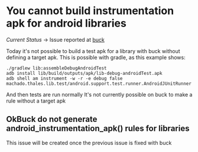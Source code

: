 # You cannot build instrumentation apk for android libraries

*Current Status* -> Issue reported at [buck](https://github.com/facebook/buck/issues/1692)

Today it's not possible to build a test apk for a library with buck without defining a target
apk.
This is possible with gradle, as this example shows:

`./gradlew lib:assembleDebugAndroidTest`  
`adb install lib/build/outputs/apk/lib-debug-androidTest.apk`  
`adb shell am instrument -w -r -e debug false machado.thales.lib.test/android.support.test.runner.AndroidJUnitRunner`

And then tests are run normally
It's not currently possible on buck to make a rule without a target apk


## OkBuck do not generate android_instrumentation_apk() rules for libraries

This issue will be created once the previous issue is fixed with buck
